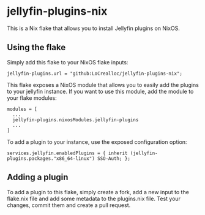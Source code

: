 # jellyfin-plugins-nix

This is a Nix flake that allows you to install Jellyfin plugins on NixOS.

## Using the flake

Simply add this flake to your NixOS flake inputs:

```
jellyfin-plugins.url = "github:LoCrealloc/jellyfin-plugins-nix";
```

This flake exposes a NixOS module that allows you to easily add the plugins to your jellyfin instance. If you want to use this module, add the module to your flake modules:

```
modules = [
  ...
  jellyfin-plugins.nixosModules.jellyfin-plugins
  ...
]
```

To add a plugin to your instance, use the exposed configuration option:

```
services.jellyfin.enabledPlugins = { inherit (jellyfin-plugins.packages."x86_64-linux") SSO-Auth; };
```

## Adding a plugin

To add a plugin to this flake, simply create a fork, add a new input to the flake.nix file and add some metadata to the plugins.nix file. Test your changes, commit them and create a pull request.
